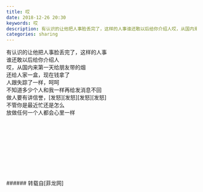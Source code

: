 ```yaml
---
title: 哎
date: 2018-12-26 20:30
keywords: 哎
description: 有认识的让他把人事脸丢完了，这样的人事谁还敢以后给你介绍人哎，从国内来第一天给朋友带的烟还给人家一盒，现在钱拿了人跟失踪了一样，呵呵不知道多少个人和我一样再给发消息不回做人要有讲信誉，[发怒][发怒][发怒][发怒]不管你是最近忙还是怎么放做任何一个人都会心里一样
categories: sharing
---
```

<td class="t_f" id="postmessage_2572065">

有认识的让他把人事脸丢完了，这样的人事<br/>
谁还敢以后给你介绍人<br/>
哎，从国内来第一天给朋友带的烟<br/>
还给人家一盒，现在钱拿了<br/>
人跟失踪了一样，呵呵<br/>
不知道多少个人和我一样再给发消息不回<br/>
做人要有讲信誉，[发怒][发怒][发怒][发怒]<br/>
不管你是最近忙还是怎么<br/>
放做任何一个人都会心里一样<br/>
<img alt="" border="0" class="zoom" data-cf-modified-2e6056515933adbfcb8a4cf3-="" file="http://www.flw.ph/data/appbyme/upload/image/201812/26/AQapkEtF6ige.jpg" id="aimg_m121I" lazyloadthumb="1" onclick="" onmouseover="" src="http://www.flw.ph/data/appbyme/upload/image/201812/26/AQapkEtF6ige.jpg"/><br/>
<br/>
<img alt="" border="0" class="zoom" data-cf-modified-2e6056515933adbfcb8a4cf3-="" file="http://www.flw.ph/data/appbyme/upload/image/201812/26/8lCbCp4yHEBI.jpg" id="aimg_qwU44" lazyloadthumb="1" onclick="" onmouseover="" src="http://www.flw.ph/data/appbyme/upload/image/201812/26/8lCbCp4yHEBI.jpg"/><br/>
<br/>
<img alt="" border="0" class="zoom" data-cf-modified-2e6056515933adbfcb8a4cf3-="" file="http://www.flw.ph/data/appbyme/upload/image/201812/26/BOPBzYjv6wEl.jpg" id="aimg_daJ1a" lazyloadthumb="1" onclick="" onmouseover="" src="http://www.flw.ph/data/appbyme/upload/image/201812/26/BOPBzYjv6wEl.jpg"/><br/>
<br/>
<img alt="" border="0" class="zoom" data-cf-modified-2e6056515933adbfcb8a4cf3-="" file="http://www.flw.ph/data/appbyme/upload/image/201812/26/N957UNnxtC5F.jpg" id="aimg_bksiy" lazyloadthumb="1" onclick="" onmouseover="" src="http://www.flw.ph/data/appbyme/upload/image/201812/26/N957UNnxtC5F.jpg"/><br/>
<br/>
<img alt="" border="0" class="zoom" data-cf-modified-2e6056515933adbfcb8a4cf3-="" file="http://www.flw.ph/data/appbyme/upload/image/201812/26/a8pO5QpQFCka.jpg" id="aimg_h2ary" lazyloadthumb="1" onclick="" onmouseover="" src="http://www.flw.ph/data/appbyme/upload/image/201812/26/a8pO5QpQFCka.jpg"/><br/>
<br/>
<img alt="" border="0" class="zoom" data-cf-modified-2e6056515933adbfcb8a4cf3-="" file="http://www.flw.ph/data/appbyme/upload/image/201812/26/YOpTxOljtDnf.jpg" id="aimg_Vgdd2" lazyloadthumb="1" onclick="" onmouseover="" src="http://www.flw.ph/data/appbyme/upload/image/201812/26/YOpTxOljtDnf.jpg"/><br/>
<br/>
<img alt="" border="0" class="zoom" data-cf-modified-2e6056515933adbfcb8a4cf3-="" file="http://www.flw.ph/data/appbyme/upload/image/201812/26/v67hFTpjPzwd.jpg" id="aimg_joOx6" lazyloadthumb="1" onclick="" onmouseover="" src="http://www.flw.ph/data/appbyme/upload/image/201812/26/v67hFTpjPzwd.jpg"/><br/>
<br/>
<img alt="" border="0" class="zoom" data-cf-modified-2e6056515933adbfcb8a4cf3-="" file="http://www.flw.ph/data/appbyme/upload/image/201812/26/q30LBK1sVDSj.jpg" id="aimg_bZRU3" lazyloadthumb="1" onclick="" onmouseover="" src="http://www.flw.ph/data/appbyme/upload/image/201812/26/q30LBK1sVDSj.jpg"/><br/>
<br/>
<img alt="" border="0" class="zoom" data-cf-modified-2e6056515933adbfcb8a4cf3-="" file="http://www.flw.ph/data/appbyme/upload/image/201812/26/EU0E9PWW2fUq.jpg" id="aimg_CTV25" lazyloadthumb="1" onclick="" onmouseover="" src="http://www.flw.ph/data/appbyme/upload/image/201812/26/EU0E9PWW2fUq.jpg"/><br/>
<br/>
</td>
###### 转载自[菲龙网]